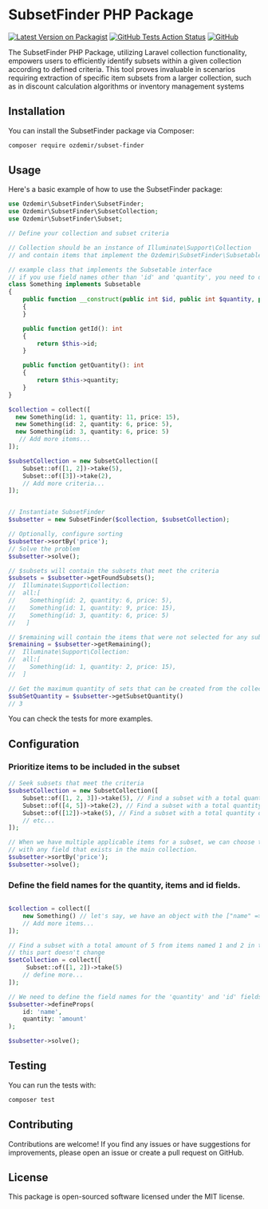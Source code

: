 # SubsetFinder PHP Package

[![Latest Version on Packagist](https://img.shields.io/packagist/v/ozdemir/subset-finder)](https://packagist.org/packages/ozdemir/subset-finder)
[![GitHub Tests Action Status](https://img.shields.io/github/actions/workflow/status/n1crack/subset-finder/run-tests.yml)](https://github.com/n1crack/subset-finder/actions)
[![GitHub](https://img.shields.io/github/license/n1crack/subset-finder)](https://github.com/n1crack/subset-finder/blob/main/LICENSE.md)

The SubsetFinder PHP Package, utilizing Laravel collection functionality, empowers users to efficiently identify subsets within a given collection according to defined criteria. This tool proves invaluable in scenarios requiring extraction of specific item subsets from a larger collection, such as in discount calculation algorithms or inventory management systems

## Installation
You can install the SubsetFinder package via Composer:

```zsh
composer require ozdemir/subset-finder
```

## Usage
Here's a basic example of how to use the SubsetFinder package: 


```php
use Ozdemir\SubsetFinder\SubsetFinder;
use Ozdemir\SubsetFinder\SubsetCollection;
use Ozdemir\SubsetFinder\Subset;

// Define your collection and subset criteria

// Collection should be an instance of Illuminate\Support\Collection
// and contain items that implement the Ozdemir\SubsetFinder\Subsetable interface.

// example class that implements the Subsetable interface 
// if you use field names other than 'id' and 'quantity', you need to define them with defineProps method
class Something implements Subsetable
{
    public function __construct(public int $id, public int $quantity, public int $price)
    {
    }

    public function getId(): int
    {
        return $this->id;
    }

    public function getQuantity(): int
    {
        return $this->quantity;
    }
}

$collection = collect([
  new Something(id: 1, quantity: 11, price: 15),
  new Something(id: 2, quantity: 6, price: 5),
  new Something(id: 3, quantity: 6, price: 5)
   // Add more items...
]);

$subsetCollection = new SubsetCollection([
    Subset::of([1, 2])->take(5),
    Subset::of([3])->take(2),
    // Add more criteria...
]);


// Instantiate SubsetFinder
$subsetter = new SubsetFinder($collection, $subsetCollection);

// Optionally, configure sorting
$subsetter->sortBy('price');
// Solve the problem
$subsetter->solve();

// $subsets will contain the subsets that meet the criteria
$subsets = $subsetter->getFoundSubsets();
//  Illuminate\Support\Collection:
//  all:[
//    Something(id: 2, quantity: 6, price: 5),
//    Something(id: 1, quantity: 9, price: 15),
//    Something(id: 3, quantity: 6, price: 5)
//   ]

// $remaining will contain the items that were not selected for any subset
$remaining = $subsetter->getRemaining();
//  Illuminate\Support\Collection:
//  all:[
//    Something(id: 1, quantity: 2, price: 15),
//  ]

// Get the maximum quantity of sets that can be created from the collection.
$subSetQuantity = $subsetter->getSubsetQuantity()
// 3

```

You can check the tests for more examples.

## Configuration

### Prioritize items to be included in the subset
```php
// Seek subsets that meet the criteria
$subsetCollection = new SubsetCollection([
    Subset::of([1, 2, 3])->take(5), // Find a subset with a total quantity of 5 from items 1, 2, and 3 in the collection
    Subset::of([4, 5])->take(2), // Find a subset with a total quantity of 2 from items 4 and 5 in the collection
    Subset::of([12])->take(5), // Find a subset with a total quantity of 5 from item 12 in the collection
    // etc...
]);

// When we have multiple applicable items for a subset, we can choose to prioritize the ones
// with any field that exists in the main collection.
$subsetter->sortBy('price');
$subsetter->solve();

```

### Define the field names for the quantity, items and id fields. 

```php

$collection = collect([
    new Something() // let's say, we have an object with the ["name" => 1, "amount" => 11, "price" => 15]
    // Add more items...
]);

// Find a subset with a total amount of 5 from items named 1 and 2 in the collection
// this part doesn't change
$setCollection = collect([
     Subset::of([1, 2])->take(5) 
    // define more...
]);

// We need to define the field names for the 'quantity' and 'id' fields.
$subsetter->defineProps(
    id: 'name',
    quantity: 'amount'
);

$subsetter->solve();

```

## Testing
You can run the tests with:

```zsh
composer test
```

## Contributing
Contributions are welcome! If you find any issues or have suggestions for improvements, please open an issue or create a pull request on GitHub.

## License
This package is open-sourced software licensed under the MIT license.
